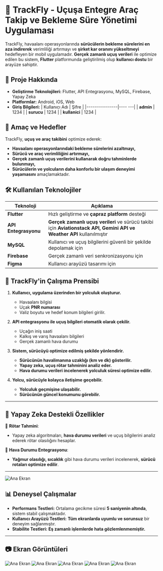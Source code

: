 # 🛫 TrackFly - Uçuşa Entegre Araç Takip ve Bekleme Süre Yönetimi Uygulaması

TrackFly, havaalanı operasyonlarında **sürücülerin bekleme sürelerini en aza indirerek** verimliliği artırmayı ve **şirket kar oranını yükseltmeyi** hedefleyen bir mobil uygulamadır. **Gerçek zamanlı uçuş verileri** ile optimize edilen bu sistem, **Flutter** platformunda geliştirilmiş olup **kullanıcı dostu** bir arayüze sahiptir.

## 📌 Proje Hakkında
- **Geliştirme Teknolojileri:** Flutter, API Entegrasyonu, MySQL, Firebase, Yapay Zeka  
- **Platformlar:** Android, iOS, Web  
- **Giriş Bilgileri:** 
| Kullanıcı Adı  | Şifre  |
|----------------|---- ---|
| **admin** | 1234 |
| **surucu** | 1234 |
| **kullanici** | 1234 |


## 🚀 Amaç ve Hedefler
TrackFly, **uçuş ve araç takibini** optimize ederek:
- **Havaalanı operasyonlarındaki bekleme sürelerini azaltmayı,**
- **Sürücü ve araç verimliliğini artırmayı,**
- **Gerçek zamanlı uçuş verilerini kullanarak doğru tahminlerde bulunmayı,**
- **Sürücülerin ve yolcuların daha konforlu bir ulaşım deneyimi yaşamasını** amaçlamaktadır.

## 🛠 Kullanılan Teknolojiler

| Teknoloji  | Açıklama  |
|------------|----------|
| **Flutter** | Hızlı geliştirme ve **çapraz platform** desteği |
| **API Entegrasyonu** | **Gerçek zamanlı uçuş verileri** ve sürücü takibi için **Aviationstack API, Gemini API ve Weather API** kullanılmıştır |
| **MySQL** | Kullanıcı ve uçuş bilgilerini güvenli bir şekilde depolamak için |
| **Firebase** | Gerçek zamanlı veri senkronizasyonu için |
| **Figma** | Kullanıcı arayüzü tasarımı için |

## 📌 TrackFly'in Çalışma Prensibi
1. **Kullanıcı, uygulama üzerinden bir yolculuk oluşturur.**  
   - Havaalanı bilgisi  
   - Uçak **PNR numarası**  
   - Valiz boyutu ve hedef konum bilgileri girilir.  

2. **API entegrasyonu ile uçuş bilgileri otomatik olarak çekilir.**  
   - Uçağın iniş saati  
   - Kalkış ve varış havaalanı bilgileri  
   - Gerçek zamanlı hava durumu  

3. **Sistem, sürücüyü optimize edilmiş şekilde yönlendirir.**  
   - **Sürücünün havalimanına uzaklığı (km ve dk) gösterilir.**  
   - **Yapay zeka, uçuş rötar tahminini analiz eder.**  
   - **Hava durumu verileri incelenerek yolculuk süresi optimize edilir.**  

4. **Yolcu, sürücüyle kolayca iletişime geçebilir.**  
   - **Yolculuk geçmişine ulaşabilir.**  
   - **Sürücünün güncel konumunu görebilir.**  

---

## 🧠 Yapay Zeka Destekli Özellikler
🔹 **Rötar Tahmini**:  
- Yapay zeka algoritmaları, **hava durumu verileri** ve uçuş bilgilerini analiz ederek rötar olasılığını hesaplar.  

🔹 **Hava Durumu Entegrasyonu**:  
- **Yağmur olasılığı, sıcaklık** gibi hava durumu verileri incelenerek, **sürücü rotaları optimize edilir**.  

---
![Ana Ekran](gorseller/Resim2.png)

## 📊 Deneysel Çalışmalar
- **Performans Testleri:** Ortalama gecikme süresi **5 saniyenin altında**, sistem stabil çalışmaktadır.  
- **Kullanıcı Arayüzü Testleri:** **Tüm ekranlarda uyumlu ve sorunsuz** bir deneyim sağlanmıştır.  
- **Stabilite Testleri:** **Eş zamanlı işlemlerde hata gözlemlenmemiştir.**  

---

## 📷 Ekran Görüntüleri

![Ana Ekran](gorseller/Resim3.png)
![Ana Ekran](gorseller/Resim5.png)
![Ana Ekran](gorseller/Resim1.png)
![Ana Ekran](gorseller/Resim4.png)
![Ana Ekran](gorseller/Resim6.png)

